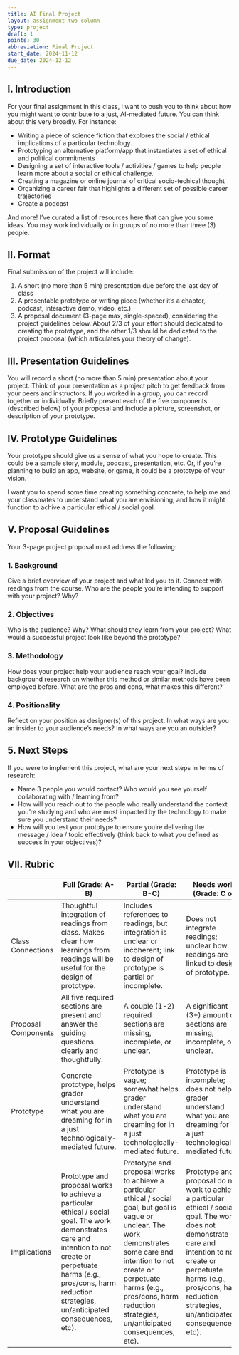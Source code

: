 ```yaml
---
title: AI Final Project
layout: assignment-two-column
type: project
draft: 1
points: 30
abbreviation: Final Project
start_date: 2024-11-12
due_date: 2024-12-12
---
```


<style>
h4 {
    margin: 5px 0;
}
</style>

## I. Introduction
For your final assignment in this class, I want to push you to think about how you might want to contribute to a just, AI-mediated future. You can think about this very broadly. For instance:

* Writing a piece of science fiction that explores the social / ethical implications of a particular technology.
* Prototyping an alternative platform/app that instantiates a set of ethical and political commitments
* Designing a set of interactive tools / activities / games to help people learn more about a social or ethical challenge.
* Creating a magazine or online journal of critical socio-techical thought
* Organizing a career fair that highlights a different set of possible career trajectories
* Create a podcast

And more! I’ve curated a list of resources here that can give you some ideas.
You may work individually or in groups of no more than three (3) people.

## II. Format
Final submission of the project will include:

1. A short (no more than 5 min) presentation due before the last day of class
1. A presentable prototype or writing piece (whether it’s a chapter, podcast, interactive demo, video, etc.)
1. A proposal document (3-page max, single-spaced), considering the project guidelines below.
About 2/3 of your effort should dedicated to creating the prototype, and the other 1/3 should be dedicated to the project proposal (which articulates your theory of change).

## III. Presentation Guidelines
You will record a short (no more than 5 min) presentation about your project. Think of your presentation as a project pitch to get feedback from your peers and instructors. If you worked in a group, you can record together or individually. Briefly present each of the five components (described below) of your proposal and include a picture, screenshot, or description of your prototype.

## IV. Prototype Guidelines
Your prototype should give us a sense of what you hope to create. This could be a sample story, module, podcast, presentation, etc. Or, if you’re planning to build an app, website, or game, it could be a prototype of your vision.

I want you to spend some time creating something concrete, to help me and your classmates to understand what you are envisioning, and how it might function to achive a particular ethical / social goal.

## V. Proposal Guidelines
Your 3-page project proposal must address the following:

### 1. Background
Give a brief overview of your project and what led you to it. Connect with readings from the course. Who are the people you’re intending to support with your project? Why?

### 2. Objectives
Who is the audience? Why? What should they learn from your project? What would a successful project look like beyond the prototype?

### 3. Methodology
How does your project help your audience reach your goal? Include background research on whether this method or similar methods have been employed before. What are the pros and cons, what makes this different?

### 4. Positionality
Reflect on your position as designer(s) of this project. In what ways are you an insider to your audience’s needs? In what ways are you an outsider?

## 5. Next Steps
If you were to implement this project, what are your next steps in terms of research:

* Name 3 people you would contact? Who would you see yourself collaborating with / learning from?
* How will you reach out to the people who really understand the context you’re studying and who are most impacted by the technology to make sure you understand their needs?
* How will you test your prototype to ensure you’re delivering the message / idea / topic effectively (think back to what you defined as success in your objectives)?


## VII. Rubric

| |Full  (Grade: A-B) | Partial  (Grade: B-C) | Needs work  (Grade: C or |
|--|--|--|--|
|  Class Connections  | Thoughtful integration of readings from class. Makes clear how learnings from readings will be useful for the design of prototype. | Includes references to readings, but integration is unclear or incoherent; link to design of prototype is partial or incomplete. | Does not integrate readings; unclear how readings are linked to design of prototype. |
| Proposal Components | All five required sections are present and answer the guiding questions clearly and thoughtfully. | A couple (1-2) required sections are missing, incomplete, or unclear. | A significant (3+) amount of sections are missing, incomplete, or unclear. |
| Prototype | Concrete prototype; helps grader understand what you are dreaming for in a just technologically-mediated future. | Prototype is vague; somewhat helps grader understand what you are dreaming for in a just technologically-mediated future. | Prototype is incomplete; does not help grader understand what you are dreaming for in a just technologically-mediated future. |
| Implications | Prototype and proposal works to achieve a particular ethical / social goal. The work demonstrates care and intention to not create or perpetuate harms (e.g., pros/cons, harm reduction strategies, un/anticipated consequences, etc). | Prototype and proposal works to achieve a particular ethical / social goal, but goal is vague or unclear. The work demonstrates some care and intention to not create or perpetuate harms (e.g., pros/cons, harm reduction strategies, un/anticipated consequences, etc). | Prototype and proposal do not work to achieve a particular ethical / social goal. The work does not demonstrate care and intention to not create or perpetuate harms (e.g., pros/cons, harm reduction strategies, un/anticipated consequences, etc). |